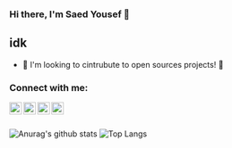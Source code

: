 ### Hi there, I'm Saed Yousef 👋

## idk

- 🔭 I'm looking to cintrubute to open sources projects! 👯

### Connect with me:
[<img align="left" alt="saed_q | Twitter" width="22px" src="https://img.icons8.com/color/452/twitter--v1.png" />][twitter]
[<img align="left" alt="saedyousef | LinkedIn" width="22px" src="https://img.icons8.com/color/344/linkedin.png" />][linkedin]
[<img align="left" alt="saedqyousef | Instagram" width="22px" src="https://img.icons8.com/color/452/instagram-new--v1.png" />][instagram]
[<img align="left" alt="saedqyousef | Facebook" width="22px" src="https://img.icons8.com/color/452/facebook-new.png" />][facebook]



<br />
<br />

![Anurag's github stats](https://github-readme-stats.vercel.app/api?username=saedyousef&show_icons=true&include_all_commits=true&theme=material-palenight&count_private=true)
![Top Langs](https://github-readme-stats.vercel.app/api/top-langs/?username=saedyousef&show_icons=true&include_all_commits=true&theme=material-palenight&layout=compact&hide=css,html,blade)

<br/>
<br/>


[twitter]: https://twitter.com/saedqyousef
[linkedin]: https://www.linkedin.com/in/saedyousef/
[instagram]: https://www.instagram.com/saedqyousef/
[facebook]: https://www.facebook.com/saedqyousef
